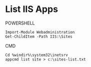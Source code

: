 # List IIS Apps

POWERSHELL

```
Import-Module Webadministration
Get-ChildItem -Path IIS:\Sites
```

CMD


```
Cd %windir%\system32\inetsrv
appcmd list site > c:\sites-list.txt
```
